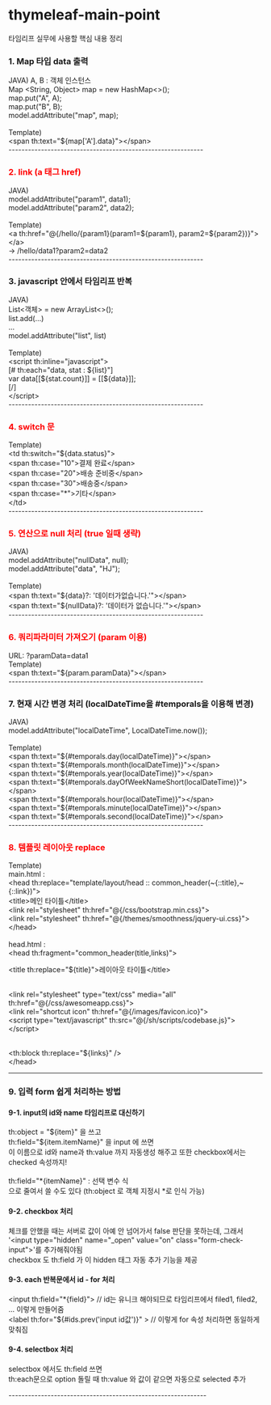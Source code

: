 # thymeleaf-main-point
타임리프 실무에 사용할 핵심 내용 정리

<h3 style="font-weight:bold">1. Map 타입 data 출력</h3>
JAVA) A, B : 객체 인스턴스 <br>
<span> Map &lt;String, Object&gt; map = new HashMap<>(); </span><br>
map.put("A", A); <br>
map.put("B", B); <br>
model.addAttribute("map", map); <br>
<br>
Template) <br>
&lt;span th:text="${map['A'].data}"&gt;&lt;/span&gt; <br>
------------------------------------------------------------
<h3 style="font-weight:bold;color:red;">2. link (a 태그 href)</h3>
JAVA) <br>
model.addAttribute("param1", data1); <br>
model.addAttribute("param2", data2); <br>
<br>
Template) <br>
&lt;a th:href="@{/hello/{param1}(param1=${param1}, param2=${param2})}"&gt;&lt;/a&gt; <br>
-> /hello/data1?param2=data2 <br>  
------------------------------------------------------------
<h3 style="font-weight:bold">3. javascript 안에서 타임리프 반복</h3>
JAVA) <br>
List&lt;객체&gt; = new ArrayList<>(); <br>
list.add(...)  <br>
... <br>   
model.addAttribute("list", list) <br>
<br>
Template) <br>
&lt;script th:inline="javascript"&gt; <br>
	[# th:each="data, stat : ${list}"] <br>
	var data[[${stat.count}]] = [[${data}]]; <br>
	[/] <br>
&lt;/script&gt; <br>
------------------------------------------------------------ 
<h3 style="font-weight:bold;color:red;">4. switch 문</h3>
Template) <br>  
&lt;td th:switch="${data.status}"&gt; <br>  
    &lt;span th:case="10"&gt;결제 완료&lt;/span&gt; <br>  
    &lt;span th:case="20"&gt;배송 준비중&lt;/span&gt; <br>  
    &lt;span th:case="30"&gt;배송중&lt;/span&gt; <br>  
    &lt;span th:case="*"&gt;기타&lt;/span&gt; <br>  
&lt;/td&gt; <br>   
------------------------------------------------------------ 
<h3 style="font-weight:bold;color:red;">5. 연산으로 null 처리 (true 일때 생략)</h3> 
JAVA) <br>
model.addAttribute("nullData", null); <br>
model.addAttribute("data", "HJ"); <br>  
  <br>
Template) <br>
  &lt;span th:text="${data}?: '데이터가없습니다.'"&gt;&lt;/span&gt; <br>
  &lt;span th:text="${nullData}?: '데이터가 없습니다.'"&gt;&lt;/span&gt; <br>
------------------------------------------------------------
<h3 style="font-weight:bold;color:red;">6. 쿼리파라미터 가져오기 (param 이용)</h3>
URL: ?paramData=data1  <br> 
Template) <br>  
&lt;span th:text="${param.paramData}"&gt;&lt;/span&gt; <br> 
------------------------------------------------------------
<h3 style="font-weight:bold">7. 현재 시간 변경 처리 (localDateTime을 #temporals을 이용해 변경)</h3>
JAVA) <br>  
model.addAttribute("localDateTime", LocalDateTime.now());  <br>
  <br>
Template) <br>
&lt;span th:text="${#temporals.day(localDateTime)}"&gt;&lt;/span&gt; <br>
&lt;span th:text="${#temporals.month(localDateTime)}"&gt;&lt;/span&gt; <br>
&lt;span th:text="${#temporals.year(localDateTime)}"&gt;&lt;/span&gt; <br>
&lt;span th:text="${#temporals.dayOfWeekNameShort(localDateTime)}"&gt;&lt;/span&gt; <br>
&lt;span th:text="${#temporals.hour(localDateTime)}"&gt;&lt;/span&gt; <br>
&lt;span th:text="${#temporals.minute(localDateTime)}"&gt;&lt;/span&gt; <br>
&lt;span th:text="${#temporals.second(localDateTime)}"&gt;&lt;/span&gt; <br>  
------------------------------------------------------------
<h3 style="font-weight:bold;color:red;">8. 템플릿 레이아웃 replace</h3>  
Template) <br>
main.html : <br>
&lt;head th:replace="template/layout/head :: common_header(~{::title},~{::link})"&gt; <br>
 &lt;title>메인 타이틀&lt;/title&gt; <br>
 &lt;link rel="stylesheet" th:href="@{/css/bootstrap.min.css}"&gt; <br>
 &lt;link rel="stylesheet" th:href="@{/themes/smoothness/jquery-ui.css}"&gt; <br>
&lt;/head&gt; <br>
  <br>
head.html : <br>
&lt;head th:fragment="common_header(title,links)"&gt; <br>

 &lt;title th:replace="${title}"&gt;레이아웃 타이틀&lt;/title&gt; <br>
  <br>

 &lt;link rel="stylesheet" type="text/css" media="all" th:href="@{/css/awesomeapp.css}"&gt; <br>
 &lt;link rel="shortcut icon" th:href="@{/images/favicon.ico}"&gt; <br>
 &lt;script type="text/javascript" th:src="@{/sh/scripts/codebase.js}"&gt;&lt;/script&gt; <br>
  <br>

 &lt;th:block th:replace="${links}" /&gt; <br>
&lt;/head&gt;  <br>	
	
------------------------------------------------------------
<h3 style="font-weight:bold;">9. 입력 form 쉽게 처리하는 방법</h3> 	
<h4 style="fond-weight:bold;">9-1. input의 id와 name 타임리프로 대신하기</h4>
<p>
 	th:object = "${item}" 을 쓰고 <br>
	th:field="${item.itemName}" 을 input 에 쓰면 <br>
	이 이름으로 id와 name과 th:value 까지 자동생성 해주고 또한 checkbox에서는 checked 속성까지! <br>
	<br>
	th:field="*{itemName}" : 선택 변수 식 <br>
	으로 줄여서 쓸 수도 있다 (th:object 로 객체 지정시 *로 인식 가능) <br>	 	
</p>
<h4 style="fond-weight:bold;">9-2. checkbox 처리</h4>	
<p>
	체크를 안했을 때는 서버로 값이 아예 안 넘어가서 false 판단을 못하는데,
	그래서 '&lt;input type="hidden" name="_open" value="on" class="form-check-input"&gt;'를 추가해줘야됨 <br>
	checkbox 도 th:field 가 이 hidden 태그 자동 추가 기능을 제공 <br>
</p>
<h4 style="fond-weight:bold;">9-3. each 반복문에서 id - for 처리</h4>	
<p>
	&lt;input th:field="*{field}"&gt; // id는 유니크 해야되므로 타임리프에서 filed1, filed2, ... 이렇게 만들어줌 <br>
	&lt;label th:for="${#ids.prev('input id값')}" &gt; // 이렇게 for 속성 처리하면 동일하게 맞춰짐
</p>
<h4 style="fond-weight:bold;">9-4. selectbox 처리</h4>
<p>
	selectbox 에서도 th:field 쓰면 <br>
	th:each문으로 option 돌릴 때 th:value 와 값이 같으면 자동으로 selected 추가
</p>	
-------------------------------------------------------------
